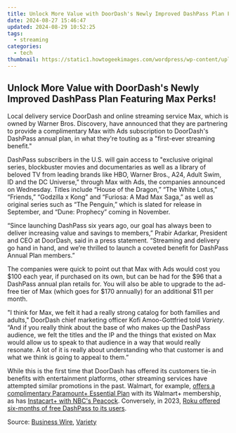 ```yaml
---
title: Unlock More Value with DoorDash's Newly Improved DashPass Plan Featuring Max Perks!
date: 2024-08-27 15:46:47
updated: 2024-08-29 10:52:25
tags:
  - streaming
categories:
  - tech
thumbnail: https://static1.howtogeekimages.com/wordpress/wp-content/uploads/2024/08/dashpassmax.jpg
---
```


## Unlock More Value with DoorDash's Newly Improved DashPass Plan Featuring Max Perks!

Local delivery service DoorDash and online streaming service Max, which is owned by Warner Bros. Discovery, have announced that they are partnering to provide a complimentary Max with Ads subscription to DoorDash's DashPass annual plan, in what they're touting as a "first-ever streaming benefit."

 DashPass subscribers in the U.S. will gain access to "exclusive original series, blockbuster movies and documentaries as well as a library of beloved TV from leading brands like HBO, Warner Bros., A24, Adult Swim, ID and the DC Universe," through Max with Ads, the companies announced on Wednesday. Titles include “House of the Dragon,” “The White Lotus,” “Friends,” “Godzilla x Kong” and “Furiosa: A Mad Max Saga,” as well as original series such as “The Penguin,” which is slated for release in September, and “Dune: Prophecy” coming in November.

 “Since launching DashPass six years ago, our goal has always been to deliver increasing value and savings to members,” Prabir Adarkar, President and CEO at DoorDash, said in a press statement. “Streaming and delivery go hand in hand, and we’re thrilled to launch a coveted benefit for DashPass Annual Plan members.”

 The companies were quick to point out that Max with Ads would cost you $100 each year, if purchased on its own, but can be had for the $96 that a DashPass annual plan retails for. You will also be able to upgrade to the ad-free tier of Max (which goes for $170 annually) for an additional $11 per month.

 "I think for Max, we felt it had a really strong catalog for both families and adults," DoorDash chief marketing officer Kofi Amoo-Gottfried told _Variety_. “And if you really think about the base of who makes up the DashPass audience, we felt the titles and the IP and the things that existed on Max would allow us to speak to that audience in a way that would really resonate. A lot of it is really about understanding who that customer is and what we think is going to appeal to them.”

 While this is the first time that DoorDash has offered its customers tie-in benefits with entertainment platforms, other streaming services have attempted similar promotions in the past. Walmart, for example, [offers a complimentary Paramount+ Essential Plan](https://redirect.viglink.com/?key=e7eab128eb8d1c53e14db14f4c632447&cuid=UUhtgUeUpU2004861&u=https%3A%2F%2Fwww.walmart.com%2Fplus%2Fparamount-video-streaming) with its Walmart+ membership, as has [Instacart+ with NBC's Peacock](https://www.instacart.com/help/section/360007797952/21190821634324). Conversely, in 2023, [Roku offered six-months of free DashPass to its users](https://location-social.techidaily.com/in-2024-how-to-change-realme-c53-location-on-skout-drfone-by-drfone-virtual-android/).

 Source: [Business Wire](https://www.businesswire.com/news/home/20240813315636/en/DoorDash-Partners-with-Max-to-Introduce-First-Ever-Streaming-Benefit-for-DashPass-Members-in-the-U.S), [Variety](https://variety.com/2024/streaming/news/free-max-subscription-doordash-dashpass-1236104448/)

<ins class="adsbygoogle"
     style="display:block"
     data-ad-format="autorelaxed"
     data-ad-client="ca-pub-7571918770474297"
     data-ad-slot="1223367746"></ins>



<ins class="adsbygoogle"
     style="display:block"
     data-ad-client="ca-pub-7571918770474297"
     data-ad-slot="8358498916"
     data-ad-format="auto"
     data-full-width-responsive="true"></ins>
